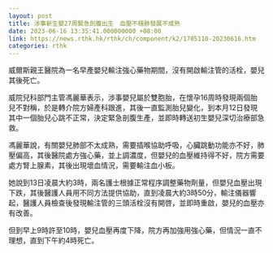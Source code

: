 ```yaml
---
layout: post
title: 涉事新生嬰27周緊急剖腹出生　血壓不穩肺發展不成熟
date: 2023-06-16 13:35:41.000000000 +08:00
link: https://news.rthk.hk/rthk/ch/component/k2/1705110-20230616.htm
categories: rthk
---
```


威爾斯親王醫院為一名早產嬰兒輸注強心藥物期間，沒有開啟輸注管的活栓，嬰兒其後死亡。

威院兒科部門主管馮麗華表示，涉事嬰兒屬於雙胞胎，在懷孕16周時發現兩個胎兒不對稱，於是轉介院方婦產科跟進，其後一直監測胎兒變化，到本月12日發現其中一個胎兒心跳不正常，決定緊急剖腹生產，並即時轉送初生嬰兒深切治療部急救。

馮麗華說，有關嬰兒肺部不太成熟，需要插喉協助呼吸，心臟跳動功能亦不好，肺壓偏高，其後醫院處方強心藥，並上調濃度，但嬰兒的血壓維持得不好，院方需要處方腎上腺素，其後出現壞血情況，需要輸注血小板。

她說到13日凌晨大約3時，兩名護士根據正常程序調整藥物劑量，但嬰兒血壓出現下跌，其後醫護人員用不同方法提供協助，直到凌晨大約3時50分，輸注儀器響起，醫護人員檢查後發現輸注管的三頭活栓沒有開啓，並即時重啟，嬰兒的血壓亦有改善。

但到早上9時許至10時，嬰兒血壓再度下降，院方再加強用強心藥，但情況一直不理想，直到下午約4時死亡。
